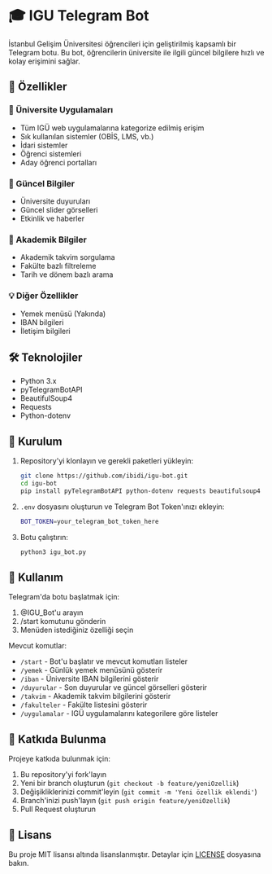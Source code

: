 # 🎓 IGU Telegram Bot

İstanbul Gelişim Üniversitesi öğrencileri için geliştirilmiş kapsamlı bir Telegram botu. Bu bot, öğrencilerin üniversite ile ilgili güncel bilgilere hızlı ve kolay erişimini sağlar.

## 🌟 Özellikler

### 📱 Üniversite Uygulamaları
- Tüm IGÜ web uygulamalarına kategorize edilmiş erişim
- Sık kullanılan sistemler (OBİS, LMS, vb.)
- İdari sistemler
- Öğrenci sistemleri
- Aday öğrenci portalları

### 📢 Güncel Bilgiler
- Üniversite duyuruları
- Güncel slider görselleri
- Etkinlik ve haberler

### 📅 Akademik Bilgiler
- Akademik takvim sorgulama
- Fakülte bazlı filtreleme
- Tarih ve dönem bazlı arama

### 💡 Diğer Özellikler
- Yemek menüsü (Yakında)
- IBAN bilgileri
- İletişim bilgileri

## 🛠️ Teknolojiler

- Python 3.x
- pyTelegramBotAPI
- BeautifulSoup4
- Requests
- Python-dotenv

## 🚀 Kurulum

1. Repository'yi klonlayın ve gerekli paketleri yükleyin:
   ```bash
   git clone https://github.com/ibidi/igu-bot.git
   cd igu-bot
   pip install pyTelegramBotAPI python-dotenv requests beautifulsoup4 pandas
   ```

2. `.env` dosyasını oluşturun ve Telegram Bot Token'ınızı ekleyin:
   ```bash
   BOT_TOKEN=your_telegram_bot_token_here
   ```

3. Botu çalıştırın:
   ```bash
   python3 igu_bot.py
   ```

## 📱 Kullanım

Telegram'da botu başlatmak için:
1. @IGU_Bot'u arayın
2. /start komutunu gönderin
3. Menüden istediğiniz özelliği seçin

Mevcut komutlar:
- `/start` - Bot'u başlatır ve mevcut komutları listeler
- `/yemek` - Günlük yemek menüsünü gösterir
- `/iban` - Üniversite IBAN bilgilerini gösterir
- `/duyurular` - Son duyurular ve güncel görselleri gösterir
- `/takvim` - Akademik takvim bilgilerini gösterir
- `/fakulteler` - Fakülte listesini gösterir
- `/uygulamalar` - IGÜ uygulamalarını kategorilere göre listeler

## 🤝 Katkıda Bulunma

Projeye katkıda bulunmak için:
1. Bu repository'yi fork'layın
2. Yeni bir branch oluşturun (`git checkout -b feature/yeniOzellik`)
3. Değişikliklerinizi commit'leyin (`git commit -m 'Yeni özellik eklendi'`)
4. Branch'inizi push'layın (`git push origin feature/yeniOzellik`)
5. Pull Request oluşturun

## 📝 Lisans

Bu proje MIT lisansı altında lisanslanmıştır. Detaylar için [LICENSE](LICENSE) dosyasına bakın.
